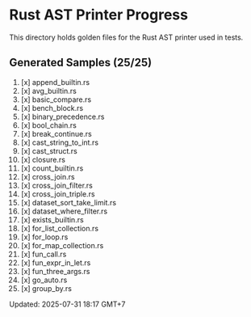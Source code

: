 # Rust AST Printer Progress

This directory holds golden files for the Rust AST printer used in tests.

## Generated Samples (25/25)

1. [x] append_builtin.rs
2. [x] avg_builtin.rs
3. [x] basic_compare.rs
4. [x] bench_block.rs
5. [x] binary_precedence.rs
6. [x] bool_chain.rs
7. [x] break_continue.rs
8. [x] cast_string_to_int.rs
9. [x] cast_struct.rs
10. [x] closure.rs
11. [x] count_builtin.rs
12. [x] cross_join.rs
13. [x] cross_join_filter.rs
14. [x] cross_join_triple.rs
15. [x] dataset_sort_take_limit.rs
16. [x] dataset_where_filter.rs
17. [x] exists_builtin.rs
18. [x] for_list_collection.rs
19. [x] for_loop.rs
20. [x] for_map_collection.rs
21. [x] fun_call.rs
22. [x] fun_expr_in_let.rs
23. [x] fun_three_args.rs
24. [x] go_auto.rs
25. [x] group_by.rs

Updated: 2025-07-31 18:17 GMT+7
